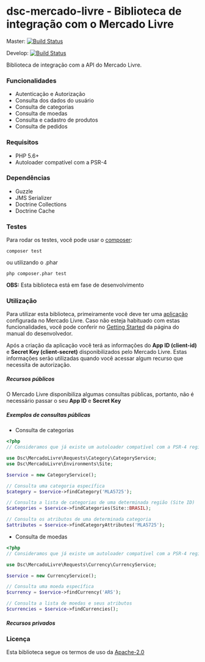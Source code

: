 # dsc-mercado-livre - Biblioteca de integração com o Mercado Livre

Master:
[![Build Status](https://travis-ci.org/discovery-tecnologia/dsc-mercado-livre.svg?branch=master)](http://travis-ci.org/#!/discovery-tecnologia/dsc-mercado-livre)

Develop:
[![Build Status](https://travis-ci.org/discovery-tecnologia/dsc-mercado-livre.svg?branch=develop)](http://travis-ci.org/#!/discovery-tecnologia/dsc-mercado-livre)

Biblioteca de integração com a API do Mercado Livre.

### Funcionalidades

- Autenticação e Autorização
- Consulta dos dados do usuário
- Consulta de categorias
- Consulta de moedas
- Consulta e cadastro de produtos
- Consulta de pedidos

### Requisitos

- PHP 5.6+
- Autoloader compatível com a PSR-4

### Dependências

- Guzzle
- JMS Serializer
- Doctrine Collections
- Doctrine Cache

### Testes
Para rodar os testes, você pode usar o [composer](https://getcomposer.org/download/):
```composer
composer test
```
ou utilizando o .phar
```composer
php composer.phar test
```

**OBS:** Esta biblioteca está em fase de desenvolvimento

### Utilização
Para utilizar esta biblioteca, primeiramente você deve ter uma [aplicação](http://applications.mercadolibre.com/) configurada no Mercado Livre. 
Caso não esteja habituado com estas funcionalidades, você pode conferir no [Getting Started](http://developers.mercadolibre.com/getting-started/) 
da página do manual do desenvolvedor.  

Após a criação da aplicação você terá as informações do **App ID (client-id)** e **Secret Key (client-secret)** disponibilizados pelo Mercado Livre. Estas informações
serão utilizadas quando você acessar algum recurso que necessita de autorização. 

##### Recursos públicos
O Mercado Livre disponibiliza algumas consultas públicas, portanto, não é necessário passar o seu **App ID** e **Secret Key** 

##### Exemplos de consultas públicas

- Consulta de categorias
```php
<?php
// Consideramos que já existe um autoloader compatível com a PSR-4 registrado

use Dsc\MercadoLivre\Requests\Category\CategoryService;
use Dsc\MercadoLivre\Environments\Site;

$service = new CategoryService();

// Consulta uma categoria específica
$category = $service->findCategory('MLA5725');

// Consulta a lista de categorias de uma determinada região (Site ID)
$categories = $service->findCategories(Site::BRASIL);

// Consulta os atributos de uma determinada categoria
$attributes = $service->findCategoryAttributes('MLA5725');

```

- Consulta de moedas
```php
<?php
// Consideramos que já existe um autoloader compatível com a PSR-4 registrado

use Dsc\MercadoLivre\Requests\Currency\CurrencyService;

$service = new CurrencyService();

// Consulta uma moeda específica
$currency = $service->findCurrency('ARS');

// Consulta a lista de moedas e seus atributos
$currencies = $service->findCurrencies();

```

##### Recursos privados



### Licença

Esta biblioteca segue os termos de uso da [Apache-2.0](https://github.com/discovery-tecnologia/dsc-mercado-livre/blob/master/LICENSE)
